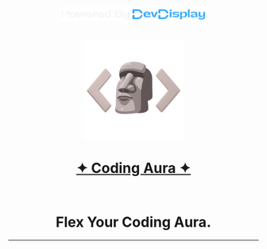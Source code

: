 <div align="center"> 
<a href="https://www.devdisplay.org/" target="_blank"><img src="./public/assets/PoweredByDevDisplay.png" width="300px" /></a>
</div></br></br>

<div align="center">
    <img src="/public/assets/CodingAura.png" alt="Coding Aura" width="200px" />
  <br><h1 align="center"><a href="https://codingaura.vercel.app/"><strong>✦ Coding Aura ✦</strong></a></h1><br>
  
# Flex Your Coding Aura.
</div><hr>
